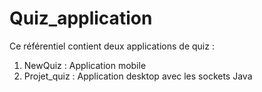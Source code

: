 # Quiz_application

Ce référentiel contient deux applications de quiz :

1. NewQuiz : Application mobile
2. Projet_quiz : Application desktop avec les sockets Java
